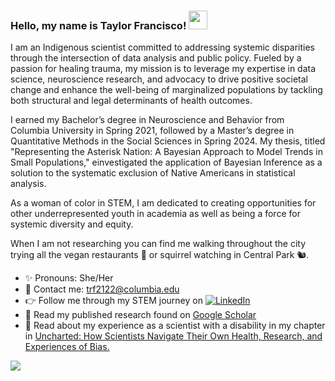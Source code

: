 ### Hello, my name is Taylor Francisco! <img src="https://raw.githubusercontent.com/MartinHeinz/MartinHeinz/master/wave.gif" width="30px">


I am an Indigenous scientist committed to addressing systemic disparities through the intersection of data analysis and public policy. Fueled by a passion for healing trauma, my mission is to leverage my expertise in data science, neuroscience research, and advocacy to drive positive societal change and enhance the well-being of marginalized populations by tackling both structural and legal determinants of health outcomes.

I earned my Bachelor’s degree in Neuroscience and Behavior from Columbia University in Spring 2021, followed by a Master’s degree in Quantitative Methods in the Social Sciences in Spring 2024. My thesis, titled "Representing the Asterisk Nation: A Bayesian Approach to Model Trends in Small Populations," einvestigated the application of Bayesian Inference as a solution to the systematic exclusion of Native Americans in statistical analysis.

As a woman of color in STEM, I am dedicated to creating opportunities for other underrepresented youth in academia as well as being a force for systemic diversity and equity. 

When I am not researching you can find me walking throughout the city trying all the vegan restaurants 🍜 or squirrel watching in Central Park 🐿️.

- ✨ Pronouns: She/Her
- 💬 Contact me: trf2122@columbia.edu
- 👉 Follow me through my STEM journey on [![LinkedIn][2.2]][2]
- 🔬 Read my published research found on [Google Scholar ](https://scholar.google.com/citations?hl=en&user=7Kkp8RUAAAAJ)
- 📖 Read about my experience as a scientist with a disability in my chapter in [Uncharted: How Scientists Navigate Their Own Health, Research, and Experiences of Bias.](https://cup.columbia.edu/book/uncharted/9780231203630)  








<!-- adding github stats -->

<img align="center" src="https://github-readme-stats.vercel.app/api/?username=taylorfrancisco&theme=<THEME_NAME>" />


<!-- Icons for social media -->

[1.2]: http://i.imgur.com/wWzX9uB.png (twitter icon without padding)
[2.2]: https://raw.githubusercontent.com/MartinHeinz/MartinHeinz/master/linkedin-3-16.png (LinkedIn icon without padding)

<!-- Links to your social media accounts -->

[1]: https://twitter.com/taylor_neuro
[2]: https://www.linkedin.com/in/taylor-francisco-156253189/


<!--
**taylorfrancisco/taylorfrancisco** is a ✨ _special_ ✨ repository because its `README.md` (this file) appears on your GitHub profile.

Here are some ideas to get you started:

- 🔭 I’m currently working on ...
- 🌱 I’m currently learning ...
- 👯 I’m looking to collaborate on ...
- 🤔 I’m looking for help with ...
- 💬 Ask me about ...
- 📫 How to reach me: ...
- 😄 Pronouns: ...
- ⚡ Fun fact: ...
-->
